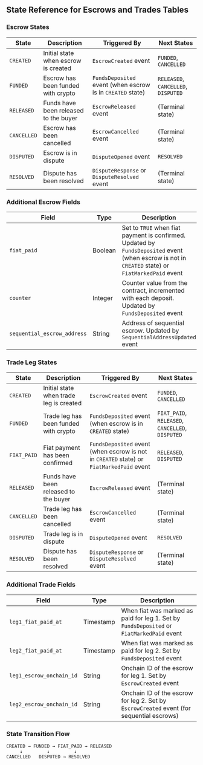## State Reference for Escrows and Trades Tables

### Escrow States

| State       | Description                           | Triggered By                                               | Next States                         |
| ----------- | ------------------------------------- | ---------------------------------------------------------- | ----------------------------------- |
| `CREATED`   | Initial state when escrow is created  | `EscrowCreated` event                                      | `FUNDED`, `CANCELLED`               |
| `FUNDED`    | Escrow has been funded with crypto    | `FundsDeposited` event (when escrow is in `CREATED` state) | `RELEASED`, `CANCELLED`, `DISPUTED` |
| `RELEASED`  | Funds have been released to the buyer | `EscrowReleased` event                                     | (Terminal state)                    |
| `CANCELLED` | Escrow has been cancelled             | `EscrowCancelled` event                                    | (Terminal state)                    |
| `DISPUTED`  | Escrow is in dispute                  | `DisputeOpened` event                                      | `RESOLVED`                          |
| `RESOLVED`  | Dispute has been resolved             | `DisputeResponse` or `DisputeResolved` event               | (Terminal state)                    |

### Additional Escrow Fields

| Field                       | Type    | Description                                                                                                                                       |
| --------------------------- | ------- | ------------------------------------------------------------------------------------------------------------------------------------------------- |
| `fiat_paid`                 | Boolean | Set to `TRUE` when fiat payment is confirmed. Updated by `FundsDeposited` event (when escrow is not in `CREATED` state) or `FiatMarkedPaid` event |
| `counter`                   | Integer | Counter value from the contract, incremented with each deposit. Updated by `FundsDeposited` event                                                 |
| `sequential_escrow_address` | String  | Address of sequential escrow. Updated by `SequentialAddressUpdated` event                                                                         |

### Trade Leg States

| State       | Description                             | Triggered By                                                                             | Next States                                      |
| ----------- | --------------------------------------- | ---------------------------------------------------------------------------------------- | ------------------------------------------------ |
| `CREATED`   | Initial state when trade leg is created | `EscrowCreated` event                                                                    | `FUNDED`, `CANCELLED`                            |
| `FUNDED`    | Trade leg has been funded with crypto   | `FundsDeposited` event (when escrow is in `CREATED` state)                               | `FIAT_PAID`, `RELEASED`, `CANCELLED`, `DISPUTED` |
| `FIAT_PAID` | Fiat payment has been confirmed         | `FundsDeposited` event (when escrow is not in `CREATED` state) or `FiatMarkedPaid` event | `RELEASED`, `DISPUTED`                           |
| `RELEASED`  | Funds have been released to the buyer   | `EscrowReleased` event                                                                   | (Terminal state)                                 |
| `CANCELLED` | Trade leg has been cancelled            | `EscrowCancelled` event                                                                  | (Terminal state)                                 |
| `DISPUTED`  | Trade leg is in dispute                 | `DisputeOpened` event                                                                    | `RESOLVED`                                       |
| `RESOLVED`  | Dispute has been resolved               | `DisputeResponse` or `DisputeResolved` event                                             | (Terminal state)                                 |

### Additional Trade Fields

| Field                    | Type      | Description                                                                               |
| ------------------------ | --------- | ----------------------------------------------------------------------------------------- |
| `leg1_fiat_paid_at`      | Timestamp | When fiat was marked as paid for leg 1. Set by `FundsDeposited` or `FiatMarkedPaid` event |
| `leg2_fiat_paid_at`      | Timestamp | When fiat was marked as paid for leg 2. Set by `FundsDeposited` event                     |
| `leg1_escrow_onchain_id` | String    | Onchain ID of the escrow for leg 1. Set by `EscrowCreated` event                          |
| `leg2_escrow_onchain_id` | String    | Onchain ID of the escrow for leg 2. Set by `EscrowCreated` event (for sequential escrows) |

### State Transition Flow

```
CREATED → FUNDED → FIAT_PAID → RELEASED
     ↓         ↓         ↓
CANCELLED   DISPUTED → RESOLVED
```
